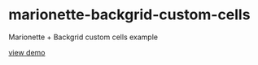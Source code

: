marionette-backgrid-custom-cells
================================

Marionette + Backgrid custom cells example

[view demo](https://rawgithub.com/slopen/marionette-backgrid-custom-cells/master/index.html)
